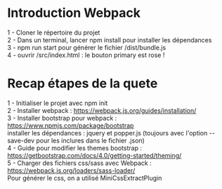 # Introduction Webpack

1 - Cloner le répertoire du projet <br />
2 - Dans un terminal, lancer npm install pour installer les dépendances<br />
3 - npm run start pour générer le fichier /dist/bundle.js<br />
4 - ouvrir /src/index.html : le bouton primary est rose !<br />

# Recap étapes de la quete 

1 - Initialiser le projet avec npm init<br />
2 - Installer webpack : https://webpack.js.org/guides/installation/<br />
3 - Installer bootstrap pour webpack : https://www.npmjs.com/package/bootstrap<br />
installer les dépendances : jquery et popper.js (toujours avec l'option --save-dev pour les inclures dans le fichier .json)<br />
4 - Guide pour modifier les themes bootstrap : https://getbootstrap.com/docs/4.0/getting-started/theming/<br />
5 - Charger des fichiers css/sass avec Webpack : https://webpack.js.org/loaders/sass-loader/<br />
Pour générer le css, on a utilisé MiniCssExtractPlugin

